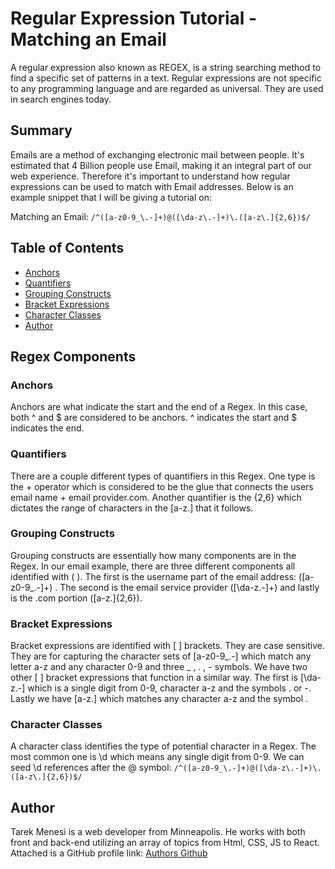# Regular Expression Tutorial - Matching an Email

A regular expression also known as REGEX, is a string searching method to find a specific set of patterns in a text. Regular expressions are not specific to any programming language and are regarded as universal. They are used in search engines today.

## Summary

Emails are a method of exchanging electronic mail between people. It's estimated that 4 Billion people use Email, making it an integral part of our web experience. Therefore it's important to understand how regular expressions can be used to match with Email addresses. Below is an example snippet that I will be giving a tutorial on:

Matching an Email: `/^([a-z0-9_\.-]+)@([\da-z\.-]+)\.([a-z\.]{2,6})$/`

## Table of Contents

- [Anchors](#anchors)
- [Quantifiers](#quantifiers)
- [Grouping Constructs](#grouping-constructs)
- [Bracket Expressions](#bracket-expressions)
- [Character Classes](#character-classes)
- [Author](#author)

## Regex Components

### Anchors

Anchors are what indicate the start and the end of a Regex. In this case, both ^ and $ are considered to be anchors. ^ indicates the start and $ indicates the end.

### Quantifiers

There are a couple different types of quantifiers in this Regex. One type is the + operator which is considered to be the glue that connects the users email name + email provider.com. Another quantifier is the {2,6} which dictates the range of characters in the [a-z\.] that it follows.

### Grouping Constructs

Grouping constructs are essentially how many components are in the Regex. In our email example, there are three different components all identified with ( ). The first is the username part of the email address: ([a-z0-9_\.-]+) . The second is the email service provider ([\da-z\.-]+) and lastly is the .com portion ([a-z\.]{2,6}).

### Bracket Expressions

Bracket expressions are identified with [ ] brackets. They are case sensitive. They are for capturing the character sets of [a-z0-9_\.-] which match any letter a-z and any character 0-9 and three \_ , . , - symbols. We have two other [ ] bracket expressions that function in a similar way. The first is [\da-z\.-] which is a single digit from 0-9, character a-z and the symbols . or -. Lastly we have [a-z\.] which matches any character a-z and the symbol .

### Character Classes

A character class identifies the type of potential character in a Regex. The most common one is \d which means any single digit from 0-9. We can seed \d references after the @ symbol: `/^([a-z0-9_\.-]+)@([\da-z\.-]+)\.([a-z\.]{2,6})$/`

## Author

Tarek Menesi is a web developer from Minneapolis. He works with both front and back-end utilizing an array of topics from Html, CSS, JS to React. Attached is a GitHub profile link:
[Authors Github](https://github.com/tarekmn)
